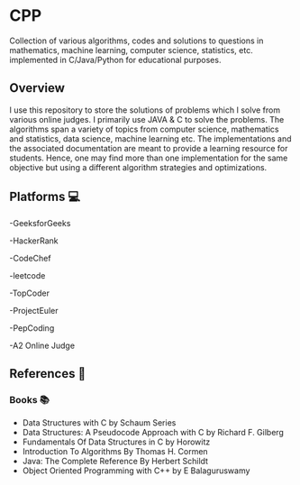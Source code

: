 # CPP

Collection of various algorithms, codes and solutions to questions in mathematics, machine learning, computer science, statistics, etc. implemented in C/Java/Python for educational purposes.
## Overview

I use this repository to store the solutions of problems which I solve from various online judges. I primarily use JAVA & C to solve the problems.
The algorithms span a variety of topics from computer science, mathematics and statistics, data science, machine learning etc.
The implementations and the associated documentation are meant to provide a learning resource for students. 
Hence, one may find more than one implementation for the same objective but using a different algorithm strategies and optimizations.

## Platforms :computer:

-GeeksforGeeks

-HackerRank

-CodeChef

-leetcode

-TopCoder

-ProjectEuler

-PepCoding

-A2 Online Judge

## References :scroll:
### Books :books:

- Data Structures with C by Schaum Series
- Data Structures: A Pseudocode Approach with C by Richard F. Gilberg
- Fundamentals Of Data Structures in C by Horowitz
- Introduction To Algorithms By Thomas H. Cormen
- Java: The Complete Reference By Herbert Schildt
- Object Oriented Programming with C++ by E Balaguruswamy

